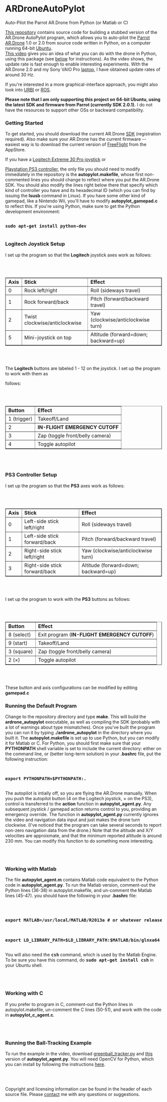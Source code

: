 ARDroneAutoPylot
================

Auto-Pilot the Parrot AR.Drone from Python (or Matlab or C)

<a href="https://github.com/simondlevy/ARDroneAutoPylot">This repository</a> contains source code for 
building a stubbed version of the AR.Drone AutoPylot program, which allows you to auto-pilot the 
<a href="http://ardrone.parrot.com/parrot-ar-drone/usa/"> Parrot AR.Drone</a> 1.0 or 2.0 
from source code written in Python,  on a computer running 64-bit 
<a href="http://www.ubuntu.com">Ubuntu</a>.  
<a href="http://www.youtube.com/watch?v=_3697dtyOz4">This video</a> gives you an idea of what you can
do with the drone in Python, using this package (see <a href="#greenball">below</a> for instructions).
As the video shows, the update rate is fast enough to enable interesting experiments.
With the AR.Drone 2.0 and my Sony VAIO Pro <a href="http://www.youtube.com/watch?v=QeNTtn231cU">laptop</a>, 
I have obtained update rates of around 30 Hz.

If you're interested in a more graphical-interface approach, you might also look into 
<a href="http://www.urbiforge.org/index.php/Projects/Urbi4ARDrone">URBI</a> or 
<a href="http://www.willowgarage.com/pages/software/ros-platform">ROS</a>.

<b>Please note that I am only supporting this project on 64-bit Ubuntu, using the latest SDK and firmware 
from Parrot (currently SDK 2.0.1).</b> I do not have the resources to support other OSs or backward 
compatibility. 

<a name="Getting_Started"> 

<h3>Getting Started</h3>

To get started, you should download the current AR.Drone <a href="https://projects.ardrone.org">SDK</a>
(registration required). Also make sure your AR.Drone has the current firmware -- 
easiest way is to download the current version of 
<a href="http://itunes.apple.com/us/app/free-flight/id373065271?mt=8">FreeFlight</a> 
from the AppStore.


If you have a 
<a href="http://www.amazon.com/Logitech-Extreme-Joystick-Silver-Black/dp/B00009OY9U">
Logitech Extreme 30 Pro joystick</a> or

<a href="http://www.amazon.com/Nyko-Core-Controller-Color-Playstation-3/dp/B003G2Z4FK">
Playstation PS3 controller</a>, the only file you should need to 
modify immediately in the repository is the <b>autopylot.makefile</b>, whose first non-commented 
lines you should change to reflect 
where you put the AR.Drone SDK. You should also modify the lines right below there that
specify which kind of controller you have and its hexadecimal ID (which
you can find by issuing the <b>lsusb</b> command in Linux).
If you have some other kind of gamepad, like a Nintendo Wii, 
you'll have to modify <b>autopylot_gamepad.c</b> to reflect this.  If you're
using Python, make sure to get the Python development environment:

<pre>

<b>sudo apt-get install python-dev</b> 

</pre>

<a name="Joystick"> 

<h3>Logitech Joystick Setup</h3>

I set up the program so that the <b>Logitech</b> joystick axes work as follows:

<br><br>

<table border="1">

<tr>

<td><b>Axis</b>

<td><b>Stick</b>

<td><b>Effect</b>

</tr>

<tr>

  <td>0</td>

  <td>Rock left/right</td>

  <td>Roll (sideways travel)</td>

</tr>

<tr>

  <td>1</td>

  <td>Rock forward/back</td>

  <td>Pitch (forward/backward travel)</td>

</tr>

<tr>

  <td>2</td>

  <td>Twist clockwise/anticlockwise</td>

  <td>Yaw (clockwise/anticlockwise turn)</td>

</tr>

<tr>

  <td>5</td>

  <td>Mini-joystick on top</td>

  <td>Altitude (forward=down; backward=up)</td>

</tr>

</table>

<br><br>

The <b>Logitech</b> buttons are labeled 1 - 12 on the joystick.  I set up the program to work with them as

follows:

<br><br>

<table border="1">

<tr>

<td><b>Button</b>

<td><b>Effect</b>

</tr>

<tr>

  <td>1 (trigger)</td>

  <td>Takeoff/Land</td>

</tr>

<tr>

  <td>2</td>

  <td><b>IN-FLIGHT EMERGENCY CUTOFF</b> </td>

</tr>

<tr>

  <td>3</td>

  <td>Zap (toggle front/belly camera)</td>

</tr>

<tr>

  <td>4</td>

  <td>Toggle autopilot</td>

</tr>

</table>

<br><br>



<a name="PS3"> 

<h3>PS3 Controller Setup</h3>

I set up the program so that the <b>PS3</b> axes work as follows:

<br><br>

<table border="1">

<tr>

<td><b>Axis</b>

<td><b>Stick</b>

<td><b>Effect</b>

</tr>

<tr>

  <td>0</td>

  <td>Left-side stick left/right</td>

  <td>Roll (sideways travel)</td>

</tr>

<tr>

  <td>1</td>

  <td>Left-side stick forward/back</td>

  <td>Pitch (forward/backward travel)</td>

</tr>

<tr>

  <td>2</td>

  <td>Right-side stick left/right</td>

  <td>Yaw (clockwise/anticlockwise turn)</td>

</tr>

<tr>

  <td>3</td>

  <td>Right-side stick forward/back</td>

  <td>Altitude (forward=down; backward=up)</td>

</tr>

</table>

<br><br>

I set up the program to work with the <b>PS3</b> buttons as follows:

<br><br>

<table border="1">

<tr>

<td><b>Button</b>

<td><b>Effect</b>

</tr>

<tr>

  <td>8 (select)</td>

  <td>Exit program (<b>IN-FLIGHT EMERGENCY CUTOFF</b>)</td>

</tr>

<tr>

  <td>9 (start)</td>

  <td>Takeoff/Land</td>

</tr>

<tr>

  <td>3 (square)</td>

  <td>Zap (toggle front/belly camera)</td>

</tr>

<tr>

  <td>2 (&times;) </td>

  <td>Toggle autopilot</td>

</tr>

</table>

<br><br>

These button and axis configurations can be modified by editing <b>gamepad.c</b>


<h3>Running the Default Program</h3>

Change to the repository directory and type <b>make</b>.  This will build the 
<b>ardrone_autopylot</b> executable, as well as compiling the SDK (probably with a lot of warnings about
type mismatches).  Once you've built the program you can run it by typing
<b>./ardrone_autopylot</b> in the directory where 
you built it.  The <b>autopylot.makefile</b> is set up to use Python, but you can modify it for Matlab or C.
For Python, you should first make sure that your <b>PYTHONPATH</b> shell variable is
set to include the current directory: either on the command line, or (better 
long-term solution) in your <b>.bashrc</b> file, put the following instruction:

<pre><b>

export PYTHONPATH=$PYTHONPATH:.

</b></pre>


The autopilot is intially off, so you are flying the AR.Drone
manually. When you push the autopilot button (4 on the Logitech joystick,
&times; on the PS3), control is transferred to the 
<b>action</b> function in 
<b>autopylot_agent.py</b>.  Any subsequent joystick / gamepad action returns control to you, providing an 
emergency override.  The function in <b>autopylot_agent.py</b> currently ignores the video and navigation data 
input and just makes the drone turn clockwise.  (I've noticed that the program can take several
seconds to report non-zero navigation data from the drone.)  Note that the altitude and X/Y velocities
are approixmate, and that the minimum reported altitude is around 230 mm.
You can modify this function to do something
more interesting.  

<br><br>

<a name="matlab">

<h3>Working with Matlab</h3>

The file <b>autopylot_agent.m</b> contains Matlab code equivalent to the
Python code in <b>autopylot_agent.py</b>.
To run the Matlab version, comment-out the Python lines
(36-38) in autopylot.makefile, and un-comment the Matlab lines (45-47).
you should have the following in your <b>.bashrc</b> file:

<pre>

<b>

export MATLAB=/usr/local/MATLAB/R2013a # or whatever release you've installed



export LD_LIBRARY_PATH=$LD_LIBRARY_PATH:$MATLAB/bin/glnxa64

</b></pre>

You will also need the <tt><b>csh</b></tt> command,
which is used by the Matlab Engine.  To be sure you have this command,
do <tt><b>sudo apt-get install csh</b></tt> in your Ubuntu shell.

<br><br>

<a name="matlab">

<h3>Working with C</h3>

If you prefer to program in C, comment-out the Python lines in
autopylot.makefile, un-comment the C lines (50-51), and work with the code
in <b>autopylot_c_agent.c</b>. 

<br><br>

<a name="greenball">

<h3>Running the Ball-Tracking Example</h3>

To run the example in the video, download 
<a href="https://github.com/simondlevy/OpenCV-Python-Hacks/blob/master/greenball_tracker.py">greenball_tracker.py</a> and
<a href="https://github.com/simondlevy/ARDroneAutoPylot/blob/master/opencv/autopylot_agent.py">this</a> 
version of <b>autopylot_agent.py</b>. You will need OpenCV for Python, 
which you can install by following the instructions
<a href="https://help.ubuntu.com/community/OpenCV">here</a>.


<br><br>

Copyright and licensing information can be found in the header of each source file. 
Please <a href="mailto:simon.d.levy@gmail.com">contact</a> me with any questions or 
suggestions.

